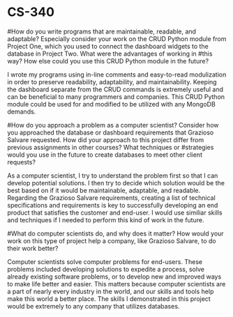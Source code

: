 # CS-340
#How do you write programs that are maintainable, readable, and adaptable? Especially consider your work on the CRUD Python module from Project One, which you used to connect the dashboard widgets to the database in Project Two. What were the advantages of working in #this way? How else could you use this CRUD Python module in the future?

I wrote my programs using in-line comments and easy-to-read modulization in order to preserve readability, adaptability, and maintainability. Keeping the dashboard separate from the CRUD commands is extremely useful and can be beneficial to many programmers and companies. This CRUD Python module could be used for and modified to be utilized with any MongoDB demands.

#How do you approach a problem as a computer scientist? Consider how you approached the database or dashboard requirements that Grazioso Salvare requested. How did your approach to this project differ from previous assignments in other courses? What techniques or #strategies would you use in the future to create databases to meet other client requests?

As a computer scientist, I try to understand the problem first so that I can develop potential solutions. I then try to decide which solution would be the best based on if it would be maintainable, adaptable, and readable. Regarding the Grazioso Salvare requirements, creating a list of technical specifications and requirements is key to successfully developing an end product that satisfies the customer and end-user. I would use similiar skills and techniques if I needed to perform this kind of work in the future.

#What do computer scientists do, and why does it matter? How would your work on this type of project help a company, like Grazioso Salvare, to do their work better?

Computer scientists solve computer problems for end-users. These problems included developing solutions to expedite a process, solve already existing software problems, or to develop new and improved ways to make life better and easier. This matters because computer scientists are a part of nearly every industry in the world, and our skills and tools help make this world a better place. The skills I demonstrated in this project would be extremely to any company that utilizes databases.
